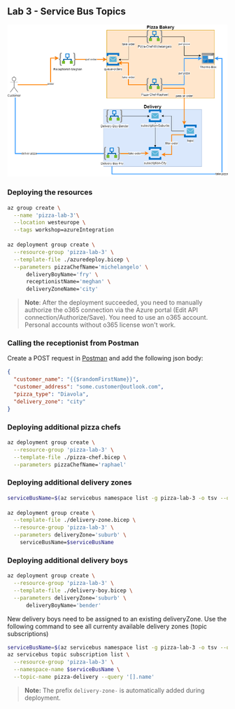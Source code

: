 ## Lab 3 - Service Bus Topics

![Architecture Lab-1](../docs/static/architecture-Lab-3.png)

### Deploying the resources

```bash
az group create \
  --name 'pizza-lab-3'\
  --location westeurope \
  --tags workshop=azureIntegration

az deployment group create \
  --resource-group 'pizza-lab-3' \
  --template-file ./azuredeploy.bicep \
  --parameters pizzaChefName='michelangelo' \
      deliveryBoyName='fry' \
      receptionistName='meghan' \
      deliveryZoneName='city'
```

> **Note**: After the deployment succeeded, you need to manually authorize the o365 connection via the Azure portal (Edit API connection/Authorize/Save). You need to use an o365 account. Personal accounts without o365 license won't work.

### Calling the receptionist from Postman

Create a POST request in [Postman](https://www.postman.com/downloads/) and add the following json body:

```json
{
  "customer_name": "{{$randomFirstName}}",
  "customer_address": "some.customer@outlook.com",
  "pizza_type": "Diavola",
  "delivery_zone": "city"
}
```

### Deploying additional pizza chefs

```bash
az deployment group create \
  --resource-group 'pizza-lab-3' \
  --template-file ./pizza-chef.bicep \
  --parameters pizzaChefName='raphael'
```

### Deploying additional delivery zones

```bash
serviceBusName=$(az servicebus namespace list -g pizza-lab-3 -o tsv --query '[0].name')

az deployment group create \
  --template-file ./delivery-zone.bicep \
  --resource-group 'pizza-lab-3' \
  --parameters deliveryZone='suburb' \
    serviceBusName=$serviceBusName
```

### Deploying additional delivery boys

```bash
az deployment group create \
  --resource-group 'pizza-lab-3' \
  --template-file ./delivery-boy.bicep \
  --parameters deliveryZone='suburb' \
      deliveryBoyName='bender'
```

New delivery boys need to be assigned to an existing deliveryZone. Use the following command to see all currenty available delivery zones (topic subscriptions)

```bash
serviceBusName=$(az servicebus namespace list -g pizza-lab-3 -o tsv --query '[0].name')
az servicebus topic subscription list \
  --resource-group 'pizza-lab-3' \
  --namespace-name $serviceBusName \
  --topic-name pizza-delivery --query '[].name'
```

>**Note:** The prefix `delivery-zone-` is automatically added during deployment.